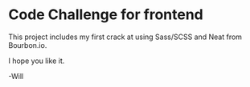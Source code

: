 # Code Challenge for frontend

This project includes my first crack at using Sass/SCSS and Neat from Bourbon.io.

I hope you like it.

-Will
